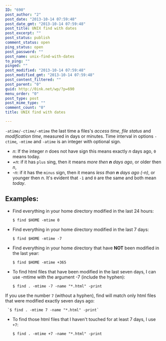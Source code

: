 ```yaml
---
ID: "690"
post_author: "2"
post_date: "2013-10-14 07:59:48"
post_date_gmt: "2013-10-14 07:59:48"
post_title: UNIX find with dates
post_excerpt: ""
post_status: publish
comment_status: open
ping_status: open
post_password: ""
post_name: unix-find-with-dates
to_ping: ""
pinged: ""
post_modified: "2013-10-14 07:59:48"
post_modified_gmt: "2013-10-14 07:59:48"
post_content_filtered: ""
post_parent: "0"
guid: http://0ink.net/wp/?p=690
menu_order: "0"
post_type: post
post_mime_type: ""
comment_count: "0"
title: UNIX find with dates

---
```


<code>-atime/-ctime/-mtime</code> the last time a files's <em>access time</em>, <em>file status</em> and <em>modification time</em>, measured in days or minutes. Time interval in options <code>-ctime</code>, <code>-mtime</code> and <code>-atime</code> is an integer with optional sign.

<ul>
<li><em>n</em>: If the integer <em>n</em> does not have sign this means exactly <em>n</em> days ago, <code>0</code> means today.</li>
<li><em>+n</em>: if it has <code>plus</code> sing, then it means <em>more then <strong>n</strong> days ago</em>, or older then <em>n</em>,</li>
<li><em>-n</em>: if it has the <code>minus</code> sign, then it means <em>less than <strong>n</strong> days ago (-n)</em>, or younger then <em>n</em>. It's evident that <code>-1</code> and <code>0</code> are the same and both mean <em>today</em>.</li>
</ul>

<h2>Examples:</h2>

<ul>
<li>Find everything in your home directory modified in the last 24 hours:

<code>$ find $HOME -mtime 0</code></p></li>
<li><p>Find everything in your home directory modified in the last 7 days:

<code>$ find $HOME -mtime -7</code></p></li>
<li><p>Find everything in your home directory that have <strong>NOT</strong> been modified in the last year:

<code>$ find $HOME -mtime +365</code></p></li>
<li><p>To find html files that have been modified in the last seven days, I can use -mtime with the argument -7 (include the hyphen):

<code>$ find . -mtime -7 -name "*.html" -print</code></p></li>
</ul>

<p>If you use the number <code>7</code> (without a hyphen), find will match only html files that were modified exactly seven days ago:

<pre><code> `$ find . -mtime 7 -name "*.html" -print`
</code></pre>

<ul>
<li>To find those html files that I haven't touched for at least 7 days, I use <code>+7</code>:

<p><code>$ find . -mtime +7 -name "*.html" -print</code></p></li>
</ul>

